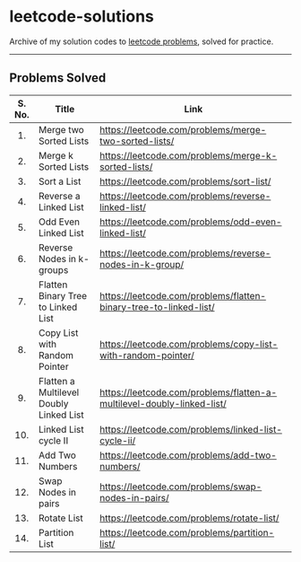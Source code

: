 # leetcode-solutions
Archive of my solution codes to [leetcode problems](https://leetcode.com/problemset/all/), solved for practice.

___

## Problems Solved
|S. No.|Title|Link|
|:-:|-|-|
|1.| Merge two Sorted Lists |https://leetcode.com/problems/merge-two-sorted-lists/|
|2.| Merge k Sorted Lists |https://leetcode.com/problems/merge-k-sorted-lists/|
|3.| Sort a List |https://leetcode.com/problems/sort-list/|
|4.| Reverse a Linked List |https://leetcode.com/problems/reverse-linked-list/|
|5.| Odd Even Linked List |https://leetcode.com/problems/odd-even-linked-list/|
|6.| Reverse Nodes in k-groups |https://leetcode.com/problems/reverse-nodes-in-k-group/|
|7.| Flatten Binary Tree to Linked List |https://leetcode.com/problems/flatten-binary-tree-to-linked-list/|
|8.| Copy List with Random Pointer |https://leetcode.com/problems/copy-list-with-random-pointer/|
|9.| Flatten a Multilevel Doubly Linked List |https://leetcode.com/problems/flatten-a-multilevel-doubly-linked-list/|
|10.| Linked List cycle II |https://leetcode.com/problems/linked-list-cycle-ii/|
|11.| Add Two Numbers |https://leetcode.com/problems/add-two-numbers/|
|12.| Swap Nodes in pairs |https://leetcode.com/problems/swap-nodes-in-pairs/|
|13.| Rotate List |https://leetcode.com/problems/rotate-list/|
|14.| Partition List |https://leetcode.com/problems/partition-list/|
